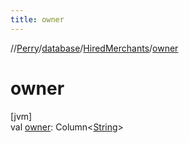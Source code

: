 ```yaml
---
title: owner
---
```

//[Perry](../../../index.html)/[database](../index.html)/[HiredMerchants](index.html)/[owner](owner.html)



# owner



[jvm]\
val [owner](owner.html): Column&lt;[String](https://kotlinlang.org/api/latest/jvm/stdlib/kotlin/-string/index.html)&gt;




